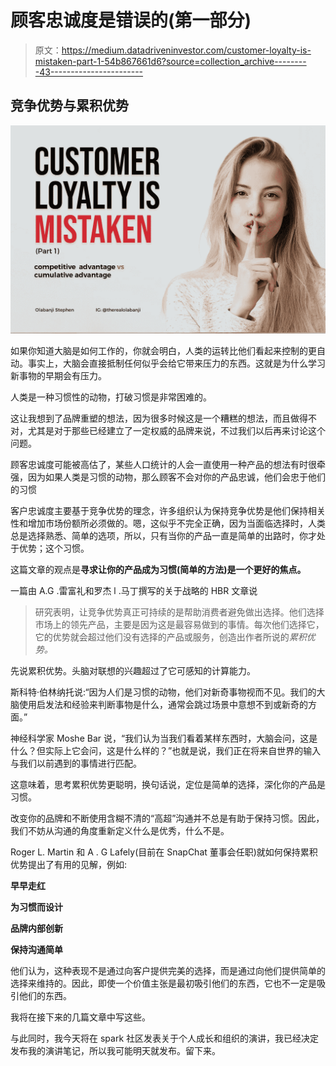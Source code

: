 # 顾客忠诚度是错误的(第一部分)

> 原文：<https://medium.datadriveninvestor.com/customer-loyalty-is-mistaken-part-1-54b867661d6?source=collection_archive---------43----------------------->

## 竞争优势与累积优势

![](img/00962b300505d73855c599b7b5ebcdcc.png)

如果你知道大脑是如何工作的，你就会明白，人类的运转比他们看起来控制的更自动。事实上，大脑会直接抵制任何似乎会给它带来压力的东西。这就是为什么学习新事物的早期会有压力。

人类是一种习惯性的动物，打破习惯是非常困难的。

这让我想到了品牌重塑的想法，因为很多时候这是一个糟糕的想法，而且做得不对，尤其是对于那些已经建立了一定权威的品牌来说，不过我们以后再来讨论这个问题。

顾客忠诚度可能被高估了，某些人口统计的人会一直使用一种产品的想法有时很牵强，因为如果人类是习惯的动物，那么顾客不会对你的产品忠诚，他们会忠于他们的习惯

客户忠诚度主要基于竞争优势的理念，许多组织认为保持竞争优势是他们保持相关性和增加市场份额所必须做的。嗯，这似乎不完全正确，因为当面临选择时，人类总是选择熟悉、简单的选项，所以，只有当你的产品一直是简单的出路时，你才处于优势；这个习惯。

这篇文章的观点是**寻求让你的产品成为习惯(简单的方法)是一个更好的焦点。**

一篇由 A.G .雷富礼和罗杰 l .马丁撰写的关于战略的 HBR 文章说

> 研究表明，让竞争优势真正可持续的是帮助消费者避免做出选择。他们选择市场上的领先产品，主要是因为这是最容易做到的事情。每次他们选择它，它的优势就会超过他们没有选择的产品或服务，创造出作者所说的*累积优势。*

先说累积优势。头脑对联想的兴趣超过了它可感知的计算能力。

斯科特·伯林纳托说:“因为人们是习惯的动物，他们对新奇事物视而不见。我们的大脑使用启发法和经验来判断事物是什么，通常会跳过场景中意想不到或新奇的方面。”

神经科学家 Moshe Bar 说，“我们认为当我们看着某样东西时，大脑会问，这是什么？但实际上它会问，这是什么样的？”也就是说，我们正在将来自世界的输入与我们以前遇到的事情进行匹配。

这意味着，思考累积优势更聪明，换句话说，定位是简单的选择，深化你的产品是习惯。

改变你的品牌和不断使用含糊不清的“高超”沟通并不总是有助于保持习惯。因此，我们不妨从沟通的角度重新定义什么是优秀，什么不是。

Roger L. Martin 和 A . G Lafely(目前在 SnapChat 董事会任职)就如何保持累积优势提出了有用的见解，例如:

**早早走红**

**为习惯而设计**

**品牌内部创新**

**保持沟通简单**

他们认为，这种表现不是通过向客户提供完美的选择，而是通过向他们提供简单的选择来维持的。因此，即使一个价值主张是最初吸引他们的东西，它也不一定是吸引他们的东西。

我将在接下来的几篇文章中写这些。

与此同时，我今天将在 spark 社区发表关于个人成长和组织的演讲，我已经决定发布我的演讲笔记，所以我可能明天就发布。留下来。